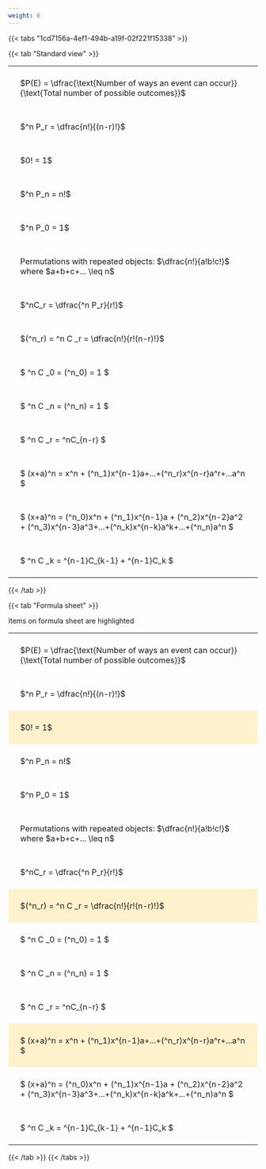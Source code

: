 ```yaml
---
weight: 6
---
```


{{< tabs "1cd7156a-4ef1-494b-a19f-02f221f15338" >}}

{{< tab "Standard view" >}}

<style type="text/css">
#T_003d3 th.col_heading {
  text-align: left;
  font-size: 1em;
}
#T_003d3 td {
  text-align: left;
  font-size: 1em;
  padding: 1.5em;
}
</style>
<table id="T_003d3">
  <thead>
  </thead>
  <tbody>
    <tr>
      <td id="T_003d3_row0_col0" class="data row0 col0" >$P(E) = \dfrac{\text{Number of ways an event can occur}}{\text{Total number of possible outcomes}}$</td>
    </tr>
    <tr>
      <td id="T_003d3_row1_col0" class="data row1 col0" >$^n P_r = \dfrac{n!}{(n-r)!}$</td>
    </tr>
    <tr>
      <td id="T_003d3_row2_col0" class="data row2 col0" >$0! = 1$</td>
    </tr>
    <tr>
      <td id="T_003d3_row3_col0" class="data row3 col0" >$^n P_n = n!$</td>
    </tr>
    <tr>
      <td id="T_003d3_row4_col0" class="data row4 col0" >$^n P_0 = 1$</td>
    </tr>
    <tr>
      <td id="T_003d3_row5_col0" class="data row5 col0" >Permutations with repeated objects: $\dfrac{n!}{a!b!c!}$ where $a+b+c+... \leq n$</td>
    </tr>
    <tr>
      <td id="T_003d3_row6_col0" class="data row6 col0" >$^nC_r = \dfrac{^n P_r}{r!}$</td>
    </tr>
    <tr>
      <td id="T_003d3_row7_col0" class="data row7 col0" >$(^n_r) = ^n C _r = \dfrac{n!}{r!(n-r)!}$</td>
    </tr>
    <tr>
      <td id="T_003d3_row8_col0" class="data row8 col0" >$ ^n C _0 = (^n_0) = 1 $</td>
    </tr>
    <tr>
      <td id="T_003d3_row9_col0" class="data row9 col0" >$ ^n C _n = (^n_n) = 1 $</td>
    </tr>
    <tr>
      <td id="T_003d3_row10_col0" class="data row10 col0" >$ ^n C _r = ^nC_{n-r} $</td>
    </tr>
    <tr>
      <td id="T_003d3_row11_col0" class="data row11 col0" >$ (x+a)^n = x^n + (^n_1)x^{n-1}a+...+(^n_r)x^{n-r}a^r+...a^n    $</td>
    </tr>
    <tr>
      <td id="T_003d3_row12_col0" class="data row12 col0" >$ (x+a)^n = (^n_0)x^n + (^n_1)x^{n-1}a + (^n_2)x^{n-2}a^2 + (^n_3)x^{n-3}a^3+...+(^n_k)x^{n-k}a^k+...+(^n_n)a^n $</td>
    </tr>
    <tr>
      <td id="T_003d3_row13_col0" class="data row13 col0" >$ ^n C _k = ^{n-1}C_{k-1} + ^{n-1}C_k $</td>
    </tr>
  </tbody>
</table>
{{< /tab >}}

{{< tab "Formula sheet" >}}

Items on formula sheet are highlighted 
<br>
<style type="text/css">
#T_77bbd th.col_heading {
  text-align: left;
  font-size: 1em;
}
#T_77bbd td {
  text-align: left;
  font-size: 1em;
  padding: 1.5em;
}
#T_77bbd_row0_col0, #T_77bbd_row1_col0, #T_77bbd_row3_col0, #T_77bbd_row4_col0, #T_77bbd_row5_col0, #T_77bbd_row6_col0, #T_77bbd_row8_col0, #T_77bbd_row9_col0, #T_77bbd_row10_col0, #T_77bbd_row12_col0, #T_77bbd_row13_col0 {
  background-color: rgba(0,0,0,0);
}
#T_77bbd_row2_col0, #T_77bbd_row7_col0, #T_77bbd_row11_col0 {
  background-color: rgba(255,194,10, 0.2);
}
</style>
<table id="T_77bbd">
  <thead>
  </thead>
  <tbody>
    <tr>
      <td id="T_77bbd_row0_col0" class="data row0 col0" >$P(E) = \dfrac{\text{Number of ways an event can occur}}{\text{Total number of possible outcomes}}$</td>
    </tr>
    <tr>
      <td id="T_77bbd_row1_col0" class="data row1 col0" >$^n P_r = \dfrac{n!}{(n-r)!}$</td>
    </tr>
    <tr>
      <td id="T_77bbd_row2_col0" class="data row2 col0" >$0! = 1$</td>
    </tr>
    <tr>
      <td id="T_77bbd_row3_col0" class="data row3 col0" >$^n P_n = n!$</td>
    </tr>
    <tr>
      <td id="T_77bbd_row4_col0" class="data row4 col0" >$^n P_0 = 1$</td>
    </tr>
    <tr>
      <td id="T_77bbd_row5_col0" class="data row5 col0" >Permutations with repeated objects: $\dfrac{n!}{a!b!c!}$ where $a+b+c+... \leq n$</td>
    </tr>
    <tr>
      <td id="T_77bbd_row6_col0" class="data row6 col0" >$^nC_r = \dfrac{^n P_r}{r!}$</td>
    </tr>
    <tr>
      <td id="T_77bbd_row7_col0" class="data row7 col0" >$(^n_r) = ^n C _r = \dfrac{n!}{r!(n-r)!}$</td>
    </tr>
    <tr>
      <td id="T_77bbd_row8_col0" class="data row8 col0" >$ ^n C _0 = (^n_0) = 1 $</td>
    </tr>
    <tr>
      <td id="T_77bbd_row9_col0" class="data row9 col0" >$ ^n C _n = (^n_n) = 1 $</td>
    </tr>
    <tr>
      <td id="T_77bbd_row10_col0" class="data row10 col0" >$ ^n C _r = ^nC_{n-r} $</td>
    </tr>
    <tr>
      <td id="T_77bbd_row11_col0" class="data row11 col0" >$ (x+a)^n = x^n + (^n_1)x^{n-1}a+...+(^n_r)x^{n-r}a^r+...a^n    $</td>
    </tr>
    <tr>
      <td id="T_77bbd_row12_col0" class="data row12 col0" >$ (x+a)^n = (^n_0)x^n + (^n_1)x^{n-1}a + (^n_2)x^{n-2}a^2 + (^n_3)x^{n-3}a^3+...+(^n_k)x^{n-k}a^k+...+(^n_n)a^n $</td>
    </tr>
    <tr>
      <td id="T_77bbd_row13_col0" class="data row13 col0" >$ ^n C _k = ^{n-1}C_{k-1} + ^{n-1}C_k $</td>
    </tr>
  </tbody>
</table>
{{< /tab >}}
{{< /tabs >}}